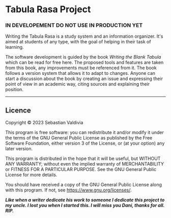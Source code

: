 # Tabula Rasa Project

### IN DEVELOPEMENT DO NOT USE IN PRODUCTION YET

Writing the Tabula Rasa is a study system and an information organizer. It's aimed at students of any type, with the goal of helping in their task of learning.

The software development is guided by the book *Writing the Blank Tabula* which can be read for free here. The proposed tools and features are taken from this book, any improvements must be referenced from it. The book follows a version system that allows it to adapt to changes. Anyone can start a discussion about the book by creating an issue and expressing their point of view in an academic way, citing sources and explaining their position.

---

## Licence

Copyright © 2023 Sebastian Valdivia

This program is free software: you can redistribute it and/or modify
it under the terms of the GNU General Public License as published by
the Free Software Foundation, either version 3 of the License, or
(at your option) any later version.

This program is distributed in the hope that it will be useful,
but WITHOUT ANY WARRANTY; without even the implied warranty of
MERCHANTABILITY or FITNESS FOR A PARTICULAR PURPOSE. See the
GNU General Public License for more details.

You should have received a copy of the GNU General Public License
along with this program. If not, see <https://www.gnu.org/licenses/>.

_**Like when a writer dedicate his work to someone I dedicate this project to my uncle. I lost you when I started this. I will miss you Dani, thanks for all. RIP.**_
